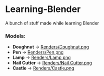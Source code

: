 # Learning-Blender
A bunch of stuff made while learning Blender

### Models:
- __Doughnut__ &rarr; [Renders/Doughnut.png](Renders/Doughnut.png)
- __Pen__ &rarr; [Renders/Pen.png](Renders/Pen.png)
- __Lamp__ &rarr; [Renders/Lamp.png](Renders/Lamp.png)
- __Nail Cutter__ &rarr; [Renders/Nail Cutter.png](Renders/Nail%20Cutter.png)
- __Castle__ &rarr; [Renders/Castle.png](Renders/Castle.png)
